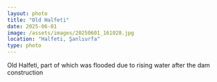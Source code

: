 ```yaml
---
layout: photo
title: "Old Halfeti"
date: 2025-06-01
image: /assets/images/20250601_161028.jpg
location: "Halfeti, Şanlıurfa"
type: photo
---
```

Old Halfeti, part of which was flooded due to rising water after the dam construction

